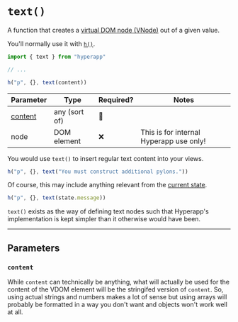 # `text()`

A function that creates a [virtual DOM node (VNode)](../architecture/views.md#virtual-dom) out of a given value.

You'll normally use it with [`h()`](./h.md).

```js
import { text } from "hyperapp"

// ...

h("p", {}, text(content))
```

| Parameter           | Type          | Required? | Notes
| ------------------- | ------------- | --------- | -----
| [content](#content) | any (sort of) | :100:     |
| node                | DOM element   | :x:       | This is for internal Hyperapp use only!

You would use `text()` to insert regular text content into your views.

```js
h("p", {}, text("You must construct additional pylons."))
```
<!-- In the videogame "StarCraft", the alien race known as the Protoss use special structures called pylons to power their buildings. -->

Of course, this may include anything relevant from the [current state](../architecture/state.md).

```js
h("p", {}, text(state.message))
```

`text()` exists as the way of defining text nodes such that Hyperapp's implementation is kept simpler than it otherwise would have been.

---

## Parameters

### `content`

While `content` can technically be anything, what will actually be used for the content of the VDOM element will be the stringifed version of `content`. So, using actual strings and numbers makes a lot of sense but using arrays will probably be formatted in a way you don't want and objects won't work well at all.
